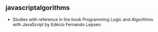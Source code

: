 ## javascriptalgorithms
 * Studies with reference in the book Programming Logic and Algorithms with JavaScript by Edécio Fernando Lepsen.

